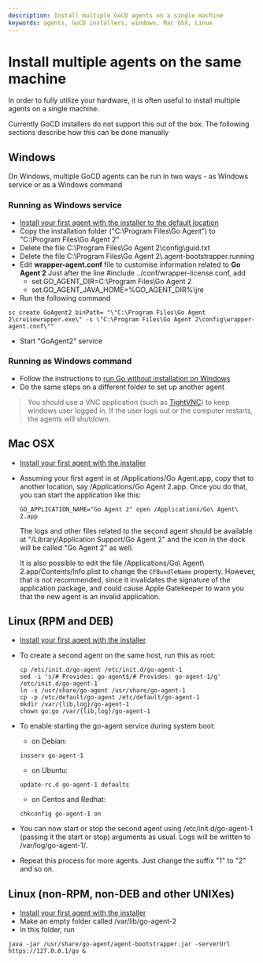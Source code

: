```yaml
---
description: Install multiple GoCD agents on a single machine
keywords: agents, GoCD installers, windows, Mac OSX, Linux
---
```



# Install multiple agents on the same machine

In order to fully utilize your hardware, it is often useful to install multiple agents on a single machine.

Currently GoCD installers do not support this out of the box. The following sections describe how this can be done manually

## Windows

On Windows, multiple GoCD agents can be run in two ways - as Windows service or as a Windows command

### Running as Windows service

- [Install your first agent with the installer to the default location](../installation/installing_go_agent.md)
- Copy the installation folder ("C:\\Program Files\\Go Agent") to "C:\\Program Files\\Go Agent 2"
- Delete the file C:\\Program Files\\Go Agent 2\\config\\guid.txt
- Delete the file C:\\Program Files\\Go Agent 2\\.agent-bootstrapper.running
- Edit **wrapper-agent.conf** file to customise information related to **Go Agent 2**
Just after the line \#include ../conf/wrapper-license.conf, add
    - set.GO\_AGENT\_DIR=C:\\Program Files\\Go Agent 2
    - set.GO\_AGENT\_JAVA\_HOME=%GO\_AGENT\_DIR%\\jre
- Run the following command
```
sc create GoAgent2 binPath= "\"C:\Program Files\Go Agent 2\cruisewrapper.exe\" -s \"C:\Program Files\Go Agent 2\config\wrapper-agent.conf\""
```
- Start "GoAgent2" service

### Running as Windows command

- Follow the instructions to [run Go without installation on Windows](../installation/install/agent/zip.md)
- Do the same steps on a different folder to set up another agent

> You should use a VNC application (such as [TightVNC](http://www.tightvnc.com)) to keep windows user logged in. If the user logs out or the computer restarts, the agents will shutdown.

## Mac OSX

- [Install your first agent with the installer](../installation/installing_go_agent.md)
- Assuming your first agent in at /Applications/Go Agent.app, copy that to another location, say
  /Applications/Go Agent 2.app. Once you do that, you can start the application like this:

  ```
  GO_APPLICATION_NAME="Go Agent 2" open /Applications/Go\ Agent\ 2.app
  ```

  The logs and other files related to the second agent should be available at
  "<user-home>/Library/Application Support/Go Agent 2" and the icon in the dock
  will be called "Go Agent 2" as well.

  It is also possible to edit the file /Applications/Go\ Agent\ 2.app/Contents/Info.plist
  to change the ```CFBundleName``` property. However, that is not recommended,
  since it invalidates the signature of the application package, and could cause
  Apple Gatekeeper to warn you that the new agent is an invalid application.

## Linux (RPM and DEB)

- [Install your first agent with the installer](../installation/installing_go_agent.md)
- To create a second agent on the same host, run this as root:
    ```
    cp /etc/init.d/go-agent /etc/init.d/go-agent-1
    sed -i 's/# Provides: go-agent$/# Provides: go-agent-1/g' /etc/init.d/go-agent-1
    ln -s /usr/share/go-agent /usr/share/go-agent-1
    cp -p /etc/default/go-agent /etc/default/go-agent-1
    mkdir /var/{lib,log}/go-agent-1
    chown go:go /var/{lib,log}/go-agent-1
    ```
- To enable starting the go-agent service during system boot:
  - on Debian:
  ```
  insserv go-agent-1
  ```
  - on Ubuntu:
  ```
  update-rc.d go-agent-1 defaults
  ```
  - on Centos and Redhat:
  ```
  chkconfig go-agent-1 on
  ```

- You can now start or stop the second agent using /etc/init.d/go-agent-1
  (passing it the start or stop) arguments as usual. Logs will be written to
  /var/log/go-agent-1/.

- Repeat this process for more agents. Just change the suffix "1" to "2" and so
  on.

## Linux (non-RPM, non-DEB and other UNIXes)

-   [Install your first agent with the installer](../installation/installing_go_agent.md)
-   Make an empty folder called /var/lib/go-agent-2
-   In this folder, run
```
java -jar /usr/share/go-agent/agent-bootstrapper.jar -serverUrl https://127.0.0.1/go &
```
